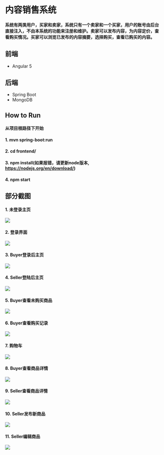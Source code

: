 # 内容销售系统

#### 系统有两类用户，买家和卖家，系统只有一个卖家和一个买家，用户的账号由后台直接注入，不由本系统的功能来注册和维护。卖家可以发布内容，为内容定价，查看购买情况。买家可以浏览已发布的内容摘要，选择购买，查看已购买的内容。

## 前端
+ Angular 5

## 后端
+ Spring Boot
+ MongoDB

## How to Run
#### 从项目根路径下开始
#### 1. mvn spring-boot:run
#### 2. cd frontend/
#### 3. npm install(如果报错，请更新node版本, https://nodejs.org/en/download/)
#### 4. npm start

## 部分截图
#### 1. 未登录主页
![](https://github.com/zyn1018/netease-homework/blob/master/ScreenShots/Homepage.png)

#### 2. 登录界面
![](https://github.com/zyn1018/netease-homework/blob/master/ScreenShots/LoginPage.png)

#### 3. Buyer登录后主页
![](https://github.com/zyn1018/netease-homework/blob/master/ScreenShots/buyerHome.png)

#### 4. Seller登陆后主页
![](https://github.com/zyn1018/netease-homework/blob/master/ScreenShots/sellerHome.png)

#### 5. Buyer查看未购买商品
![](https://github.com/zyn1018/netease-homework/blob/master/ScreenShots/buyerUnbought.png)

#### 6. Buyer查看购买记录
![](https://github.com/zyn1018/netease-homework/blob/master/ScreenShots/buyerHistory.png)

#### 7. 购物车
![](https://github.com/zyn1018/netease-homework/blob/master/ScreenShots/buyerCart.png)

#### 8. Buyer查看商品详情
![](https://github.com/zyn1018/netease-homework/blob/master/ScreenShots/buyerDetail.png)

#### 9. Seller查看商品详情
![](https://github.com/zyn1018/netease-homework/blob/master/ScreenShots/sellerDetail.png)

#### 10. Seller发布新商品
![](https://github.com/zyn1018/netease-homework/blob/master/ScreenShots/sellerPublish.png)

#### 11. Seller编辑商品
![](https://github.com/zyn1018/netease-homework/blob/master/ScreenShots/sellerEdit.png)
